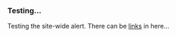 ### Testing...

Testing the site-wide alert. There can be [links](https://www.google.com "external") in here...

